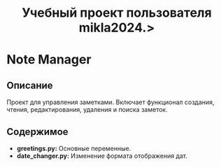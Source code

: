 <h1 align="center"> Учебный проект пользователя mikla2024.>

# Note Manager
## Описание
Проект для управления заметками. Включает функционал создания, чтения, редактирования, удаления и поиска заметок.

## Содержимое
- **greetings.py:** Основные переменные.
- **date_changer.py:** Изменение формата отображения дат.

